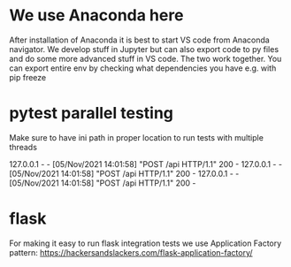 # We use Anaconda here

After installation of Anaconda it is best to start VS code from Anaconda navigator.
We develop stuff in Jupyter but can also export code to py files and do some more advanced stuff in VS code. The two work together.
You can export entire env by checking what dependencies you have e.g. with
pip freeze

# pytest parallel testing

Make sure to have ini path in proper location to run tests with multiple threads

127.0.0.1 - - [05/Nov/2021 14:01:58] "POST /api HTTP/1.1" 200 -
127.0.0.1 - - [05/Nov/2021 14:01:58] "POST /api HTTP/1.1" 200 -
127.0.0.1 - - [05/Nov/2021 14:01:58] "POST /api HTTP/1.1" 200 -

# flask

For making it easy to run flask integration tests we use Application Factory pattern: https://hackersandslackers.com/flask-application-factory/
